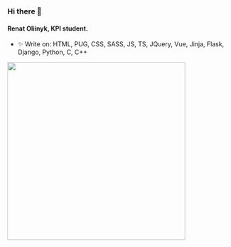 ### Hi there 👋

#### Renat Oliinyk, KPI student.
- ✨ Write on: HTML, PUG, CSS, SASS, JS, TS, JQuery, Vue, Jinja, Flask, Django, Python, C, C++

<img src="https://github-readme-stats.vercel.app/api?username=RenatTOP&show_icons=true&theme=radical" width="400">
